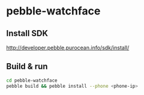 # pebble-watchface

## Install SDK
http://developer.pebble.purocean.info/sdk/install/

## Build & run
```bash
cd pebble-watchface
pebble build && pebble install --phone <phone-ip>
```
